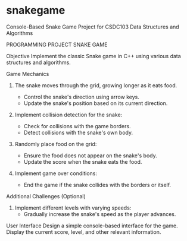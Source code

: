 # snakegame
Console-Based Snake Game Project for CSDC103 Data Structures and Algorithms

PROGRAMMING PROJECT
SNAKE GAME

Objective
Implement the classic Snake game in C++ using various data structures and algorithms.

Game Mechanics
1. The snake moves through the grid, growing longer as it eats food.
   - Control the snake's direction using arrow keys.
   - Update the snake's position based on its current direction.

2. Implement collision detection for the snake:
   - Check for collisions with the game borders.
   - Detect collisions with the snake's own body.

3. Randomly place food on the grid:
   - Ensure the food does not appear on the snake's body.
   - Update the score when the snake eats the food.

4. Implement game over conditions:
   - End the game if the snake collides with the borders or itself.
   
Additional Challenges (Optional)
1. Implement different levels with varying speeds:
   - Gradually increase the snake's speed as the player advances.

User Interface
Design a simple console-based interface for the game. Display the current score, level, and other relevant information.
